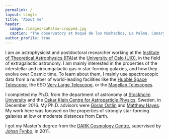 ```yaml
---
permalink: / 
layout: single
title: "About me"
header:
  image: /images/LaPalma-cropped.jpg
  caption: "The observatory at Roqué de los Muchachos, La Palma, Canary Islands"
author_profile: true
---
```



<!--![Me at the NOT](/images/MigVedNOT_crop.jpg "Me at the NOT, La Palma"){:
.align-left}-->

I am an astrophysicist and postdoctoral researcher working at the [Institute of Theoretical
Astrophysics (ITA)](http://www.astro.uio.no)at the [University of Oslo
(UiO)](http://www.uio.no), in the field of extragalactic astronomy. I am mainly
interested in the properties of the interstellar and circumgalactic gas in
star-forming galaxies, and how they evolve over Cosmic time. To learn about
them, I mainly use spectroscopic data from a number of world-leading facilities
like the [Hubble Space Telescope](https://www.spacetelescope.org/), the ESO
[Very Large Telescope](http://eso.org/public/teles-instr/paranal-observatory/vlt/vlt-instr/x-shooter/), or the [Magellan Telescopes](http://obs.carnegiescience.edu/Magellan).

I completed my Ph.D. from the department of astronomy at [Stockholm
University](http://www.astro.su.se) and the [Oskar Klein Centre for
Astroparticle Physics](http://okc.albanova.se), Sweden, in December 2016. My
Ph.D. advisors were [Göran Östlin](http://ttt.astro.su.se/~ostlin/) and
[Matthew Hayes](http://xayes.org/pub/). My work here was focused on the
properties of strongly star-forming galaxies at low or moderate distances from
Earth.

I got my Master's degree from the [DARK Cosmology
Centre](http://dark.nbi.ku.dk), supervised by [Johan
Fynbo](http://www.dark-cosmology.dk/~jfynbo/), in 2011.

